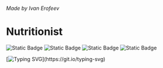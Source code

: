 ###### Made by _Ivan Erofeev_
# Nutritionist
![Static Badge](https://img.shields.io/badge/GitHub-%23181717?logo=github&link=https%3A%2F%2Fgithub.com%2Fvanish007)
![Static Badge](https://img.shields.io/badge/%D0%92%D0%9A%D0%BE%D0%BD%D1%82%D0%B0%D0%BA%D1%82%D0%B5-%230077FF?logo=vk&link=vk.com%2Fivanerofeev01)
![Static Badge](https://img.shields.io/badge/Telegram-%2326A5E4?logo=telegram&link=t.me%2Fivanerofeev01)
![Static Badge](https://img.shields.io/badge/Gmail-white?logo=gmail)

[![Typing SVG](https://readme-typing-svg.herokuapp.com?font=Fira+Code&size=15&pause=2000&color=FF0000&random=false&width=486&height=25&lines=The+app+is+currently+in+a+process+of+creating.)](https://git.io/typing-svg)
